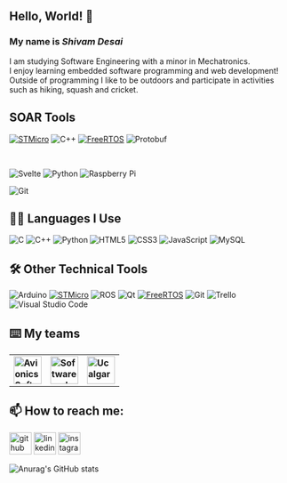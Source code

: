 ## Hello, World! 👋
### My name is ***Shivam Desai***

I am studying Software Engineering with a minor in Mechatronics. <br />
I enjoy learning embedded software programming and web development! <br />
Outside of programming I like to be outdoors and participate in activities such as hiking, squash and cricket.

## SOAR Tools
<a href="https://www.st.com/" rel="STMicro">![STMicro](https://user-images.githubusercontent.com/78698227/185344511-0296b5ed-15a3-4013-a98a-6dcd38222382.svg)</a>
![C++](https://img.shields.io/badge/c++-%2300599C.svg?style=for-the-badge&logo=c%2B%2B&logoColor=white)
<a href="https://www.freertos.org/features.html" rel="FreeRTOS">![FreeRTOS](https://img.shields.io/badge/FreeRTOS-%23green.svg?style=for-the-badge)</a>
![Protobuf](https://img.shields.io/badge/Protobuf-E97627?style=for-the-badge&logoColor=white)

<br />

![Svelte](https://img.shields.io/badge/svelte-%23f1413d.svg?style=for-the-badge&logo=svelte&logoColor=white)
![Python](https://img.shields.io/badge/python-3670A0?style=for-the-badge&logo=python&logoColor=ffdd54)
![Raspberry Pi](https://img.shields.io/badge/-RaspberryPi-C51A4A?style=for-the-badge&logo=Raspberry-Pi)

![Git](https://img.shields.io/badge/git-%23F05033.svg?style=for-the-badge&logo=git&logoColor=white)

## 👨‍💻 Languages I Use
![C](https://img.shields.io/badge/c-%2300599C.svg?style=for-the-badge&logo=c&logoColor=white)
![C++](https://img.shields.io/badge/c++-%2300599C.svg?style=for-the-badge&logo=c%2B%2B&logoColor=white)
![Python](https://img.shields.io/badge/python-3670A0?style=for-the-badge&logo=python&logoColor=ffdd54)
![HTML5](https://img.shields.io/badge/html5-%23E34F26.svg?style=for-the-badge&logo=html5&logoColor=white)
![CSS3](https://img.shields.io/badge/css3-%231572B6.svg?style=for-the-badge&logo=css3&logoColor=white)
![JavaScript](https://img.shields.io/badge/javascript-%23323330.svg?style=for-the-badge&logo=javascript&logoColor=%23F7DF1E)
![MySQL](https://img.shields.io/badge/mysql-%2300f.svg?style=for-the-badge&logo=mysql&logoColor=white)

## 🛠️ Other Technical Tools
![Arduino](https://img.shields.io/badge/-Arduino-00979D?style=for-the-badge&logo=Arduino&logoColor=white)
<a href="https://www.st.com/" rel="STMicro">![STMicro](https://user-images.githubusercontent.com/78698227/185344511-0296b5ed-15a3-4013-a98a-6dcd38222382.svg)</a>
![ROS](https://img.shields.io/badge/ros-%230A0FF9.svg?style=for-the-badge&logo=ros&logoColor=white)
![Qt](https://img.shields.io/badge/Qt-%23217346.svg?style=for-the-badge&logo=Qt&logoColor=white)
<a href="https://www.freertos.org/features.html" rel="FreeRTOS">![FreeRTOS](https://img.shields.io/badge/FreeRTOS-%23green.svg?style=for-the-badge)</a>
![Git](https://img.shields.io/badge/git-%23F05033.svg?style=for-the-badge&logo=git&logoColor=white)
![Trello](https://img.shields.io/badge/Trello-%23026AA7.svg?style=for-the-badge&logo=Trello&logoColor=white)
![Visual Studio Code](https://img.shields.io/badge/Visual%20Studio%20Code-0078d7.svg?style=for-the-badge&logo=visual-studio-code&logoColor=white)

## ⌨️ My teams
<table style='border:none'>
  <thread align="center">
  <td><b> <a href="https://github.com/StudentOrganisationForAerospaceResearch" tagret="_blank" rel="AvionicsSoftware"><img alt="AvionicsSoftware" src="https://user-images.githubusercontent.com/78698227/194955901-54a12bca-59ed-47cb-b7e6-3c6185ff94d5.png" width="50"/>
  </b></td>
    <td><b> <a href="https://github.com/zoouofc" tagret="_blank" rel="Software and Electrical Student Society"><img alt="Software and Electrical Student Society" src="https://avatars.githubusercontent.com/u/26998356?s=64&v=4" width="50"/>
  </b></td>
  </b></td>
    <td><b> <a href="https://github.com/ucalgary-rover" tagret="_blank" rel="Ucalgary-Rover"><img alt="Ucalgary-Rover" src="https://cdn.discordapp.com/attachments/988631666048266310/1030174531144392785/ssrt_patch_logo_good_copy_1.png" width="50"/>
  </b></td>
</table>


## 📫 How to reach me:
[<img src='https://cdn.jsdelivr.net/npm/simple-icons@3.0.1/icons/github.svg' alt='github' height='40'>](https://github.com/shivamdesai04)  [<img src='https://cdn.jsdelivr.net/npm/simple-icons@3.0.1/icons/linkedin.svg' alt='linkedin' height='40'>](https://www.linkedin.com/in/shivam-desai-0458a5231/)  [<img src='https://cdn.jsdelivr.net/npm/simple-icons@3.0.1/icons/instagram.svg' alt='instagram' height='40'>](https://www.instagram.com/shivd.04/)  <br />

![Anurag's GitHub stats](https://github-readme-stats.vercel.app/api?username=shivamdesai04&show_icons=true&theme=dark)



<!--
**shivamdesai04/shivamdesai04** is a ✨ _special_ ✨ repository because its `README.md` (this file) appears on your GitHub profile.
<a href="https://github.com/shivamdesai04" align="right"><img src="https://github-readme-stats.vercel.app/api/top-langs/?username=shivamdesai04&langs_count=10&title_color=0891b2&text_color=ffffff&icon_color=0891b2&bg_color=1c1917&hide_border=true&locale=en&custom_title=Top%20%Languages" alt="Top Languages" /></a>
Here are some ideas to get you started:

- 🔭 I’m currently working on ...
- 🌱 I’m currently learning ...
- 👯 I’m looking to collaborate on ...
- 🤔 I’m looking for help with ...
- 💬 Ask me about ...
- 📫 How to reach me: ...
- 😄 Pronouns: ...
- ⚡ Fun fact: ...
-->
